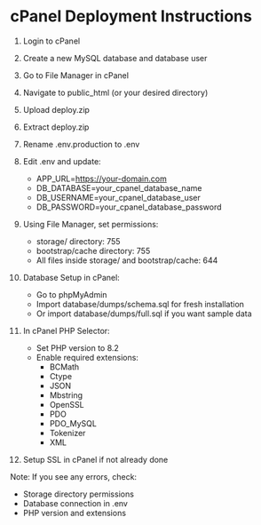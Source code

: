 # cPanel Deployment Instructions

1. Login to cPanel
2. Create a new MySQL database and database user
3. Go to File Manager in cPanel
4. Navigate to public_html (or your desired directory)
5. Upload deploy.zip
6. Extract deploy.zip
7. Rename .env.production to .env
8. Edit .env and update:
   - APP_URL=https://your-domain.com
   - DB_DATABASE=your_cpanel_database_name
   - DB_USERNAME=your_cpanel_database_user
   - DB_PASSWORD=your_cpanel_database_password

9. Using File Manager, set permissions:
   - storage/ directory: 755
   - bootstrap/cache directory: 755
   - All files inside storage/ and bootstrap/cache: 644

10. Database Setup in cPanel:
    - Go to phpMyAdmin
    - Import database/dumps/schema.sql for fresh installation
    - Or import database/dumps/full.sql if you want sample data

11. In cPanel PHP Selector:
    - Set PHP version to 8.2
    - Enable required extensions:
      - BCMath
      - Ctype
      - JSON
      - Mbstring
      - OpenSSL
      - PDO
      - PDO_MySQL
      - Tokenizer
      - XML

12. Setup SSL in cPanel if not already done

Note: If you see any errors, check:
- Storage directory permissions
- Database connection in .env
- PHP version and extensions
